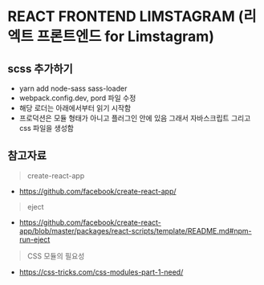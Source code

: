 # REACT FRONTEND LIMSTAGRAM (리엑트 프론트엔드 for Limstagram)

## scss 추가하기

- yarn add node-sass sass-loader
- webpack.config.dev, pord 파일 수정
- 해당 로더는 아래에서부터 읽기 시작함
- 프로덕션은 모듈 형태가 아니고 플러그인 안에 있음 그래서 자바스크립트 그리고 css 파일을 생성함

## 참고자료

> create-react-app

- https://github.com/facebook/create-react-app/

> eject

- https://github.com/facebook/create-react-app/blob/master/packages/react-scripts/template/README.md#npm-run-eject

> CSS 모듈의 필요성

- https://css-tricks.com/css-modules-part-1-need/
